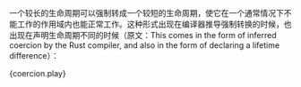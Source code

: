 一个较长的生命周期可以强制转成一个较短的生命周期，使它在一个通常情况下不能工作的作用域内也能正常工作。这种形式出现在编译器推导强制转换的时候，也出现在声明生命周期不同的时候（原文：This comes in the form of inferred coercion by the Rust compiler,
and also in the form of declaring a lifetime difference）：

{coercion.play}
